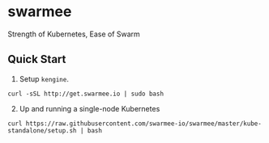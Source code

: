 # swarmee

Strength of Kubernetes, Ease of Swarm

## Quick Start

1. Setup `kengine`.

```
curl -sSL http://get.swarmee.io | sudo bash
```

2. Up and running a single-node Kubernetes

```
curl https://raw.githubusercontent.com/swarmee-io/swarmee/master/kube-standalone/setup.sh | bash
```
